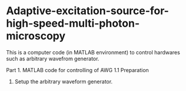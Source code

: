 # Adaptive-excitation-source-for-high-speed-multi-photon-microscopy

This is a computer code (in MATLAB environment) to control hardwares such as arbitrary wavefrom generator.

Part 1. MATLAB code for controlling of AWG
1.1 Preparation
1) Setup the arbitrary waveform generator. 
